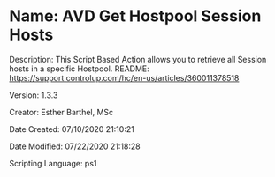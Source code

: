 ﻿# Name: AVD Get Hostpool Session Hosts

Description: This Script Based Action allows you to retrieve all Session hosts in a specific Hostpool.
README: https://support.controlup.com/hc/en-us/articles/360011378518

Version: 1.3.3

Creator: Esther Barthel, MSc

Date Created: 07/10/2020 21:10:21

Date Modified: 07/22/2020 21:18:28

Scripting Language: ps1

